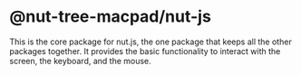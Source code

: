 # @nut-tree-macpad/nut-js

This is the core package for nut.js, the one package that keeps all the other packages together. It provides the basic functionality to interact with the screen, the keyboard, and the mouse.
